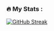 ### :fire: My Stats :

[![GitHub Streak](https://streak-stats.demolab.com?user=Hieronius&theme=dark)](https://git.io/streak-stats)
